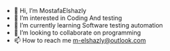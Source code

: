 - 👋 Hi, I’m MostafaElshazly  
- 👀 I’m interested in Coding And testing
- 🌱 I’m currently learning Software testing automation
- 💞️ I’m looking to collaborate on programming 
- 📫 How to reach me m-elshazly@outlook.com

<!---
SMSMiNHO/SMSMiNHO is a ✨ special ✨ repository because its `README.md` (this file) appears on your GitHub profile.
You can click the Preview link to take a look at your changes.
--->
